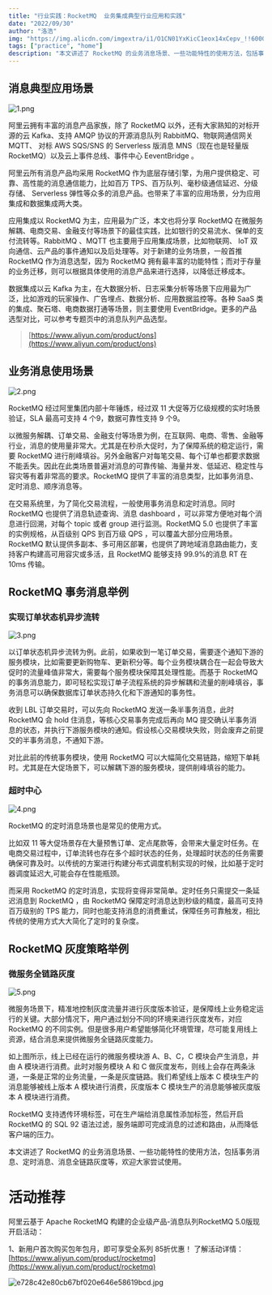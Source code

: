 ```yaml
---
title: "行业实践：RocketMQ  业务集成典型行业应用和实践"
date: "2022/09/30"
author: "洛浩"
img: "https://img.alicdn.com/imgextra/i1/O1CN01YxKicC1eox14xCepv_!!6000000003919-0-tps-685-383.jpg"
tags: ["practice", "home"]
description: "本文讲述了 RocketMQ 的业务消息场景、一些功能特性的使用方法，包括事务消息、定时消息、消息全链路灰度等，欢迎大家尝试使用。"
---
```

## 消息典型应用场景


![1.png](https://intranetproxy.alipay.com/skylark/lark/0/2023/png/59356401/1680500336373-d286a5e9-9af8-41c9-875a-d250541631e5.png#clientId=u450def5c-519f-4&height=484&id=YLxG3&name=1.png&originHeight=484&originWidth=967&originalType=binary&ratio=1&rotation=0&showTitle=false&status=done&style=none&taskId=uf053b5a6-1313-48c1-98c5-a0a38da1dfc&title=&width=967)

阿里云拥有丰富的消息产品家族，除了 RocketMQ 以外，还有大家熟知的对标开源的云 Kafka、支持 AMQP 协议的开源消息队列 RabbitMQ、物联网通信网关 MQTT、 对标 AWS SQS/SNS 的 Serverless 版消息 MNS（现在也是轻量版 RocketMQ）以及云上事件总线、事件中心 EeventBridge 。

阿里云所有消息产品均采用 RocketMQ 作为底层存储引擎，为用户提供稳定、可靠、高性能的消息通信能力，比如百万 TPS、百万队列、毫秒级通信延迟、分级存储、 Serverless 弹性等众多的消息产品。也带来了丰富的应用场景，分为应用集成和数据集成两大类。

应用集成以 RocketMQ 为主，应用最为广泛，本文也将分享 RocketMQ 在微服务解耦、电商交易、金融支付等场景下的最佳实践，比如银行的交易流水、保单的支付流转等。RabbitMQ 、MQTT 也主要用于应用集成场景，比如物联网、 IoT 双向通信、云产品的事件通知以及后处理等。对于新建的业务场景，一般首推 RocketMQ 作为消息选型，因为 RocketMQ 拥有最丰富的功能特性；而对于存量的业务迁移，则可以根据具体使用的消息产品来进行选择，以降低迁移成本。

数据集成以云 Kafka 为主，在大数据分析、日志采集分析等场景下应用最为广泛，比如游戏的玩家操作、广告埋点、数据分析、应用数据监控等。各种 SaaS 类的集成、聚石塔、电商数据打通等场景，则主要使用 EventBridge。更多的产品选型对比，可以参考专题页中的消息队列产品选型。

> [https://www.aliyun.com/product/ons](https://www.aliyun.com/product/ons)



## 业务消息使用场景


![2.png](https://intranetproxy.alipay.com/skylark/lark/0/2023/png/59356401/1680500336333-11837272-20fe-4836-975a-29519146250a.png#clientId=u450def5c-519f-4&height=476&id=SYuwL&name=2.png&originHeight=476&originWidth=966&originalType=binary&ratio=1&rotation=0&showTitle=false&status=done&style=none&taskId=u906cca36-3c28-4147-86a1-df3f6d9d034&title=&width=966)

RocketMQ 经过阿里集团内部十年锤炼，经过双 11 大促等万亿级规模的实时场景验证，SLA 最高可支持 4 个9，数据可靠性支持 9 个9。

以微服务解耦、订单交易、金融支付等场景为例，在互联网、电商、零售、金融等行业，消息的使用量非常大。尤其是在秒杀大促时，为了保障系统的稳定运行，需要 RocketMQ 进行削峰填谷。另外金融客户对每笔交易、每个订单也都要求数据不能丢失。因此在此类场景普遍对消息的可靠传输、海量并发、低延迟、稳定性与容灾等有着非常高的要求。RocketMQ 提供了丰富的消息类型，比如事务消息、定时消息、顺序消息等。

在交易系统里，为了简化交易流程，一般使用事务消息和定时消息。同时 RocketMQ 也提供了消息轨迹查询、消息 dashboard ，可以非常方便地对每个消息进行回溯，对每个 topic 或者 group 进行监测。RocketMQ 5.0 也提供了丰富的实例规格，从百级别 QPS 到百万级 QPS ，可以覆盖大部分应用场景。RocketMQ 默认提供多副本、多可用区部署，也提供了跨地域消息路由能力，支持客户构建高可用容灾或多活，且 RocketMQ 能够支持 99.9%的消息 RT 在 10ms 传输。

## RocketMQ 事务消息举例


### 实现订单状态机异步流转

![3.png](https://intranetproxy.alipay.com/skylark/lark/0/2023/png/59356401/1680500337958-a31c6acd-a926-4a20-84a1-0e6202327663.png#clientId=u450def5c-519f-4&height=482&id=tA7Un&name=3.png&originHeight=482&originWidth=967&originalType=binary&ratio=1&rotation=0&showTitle=false&status=done&style=none&taskId=ud8731471-c5c4-4b2f-b5b1-289d2309547&title=&width=967)

以订单状态机异步流转为例。此前，如果收到一笔订单交易，需要逐个通知下游的服务模块，比如需要更新购物车、更新积分等。每个业务模块耦合在一起会导致大促时的流量峰值非常大，需要每个服务模块保障其处理性能。而基于 RocketMQ 的事务消息能力，即可轻松实现订单子流程系统的异步解耦和流量的削峰填谷，事务消息可以确保数据库订单状态持久化和下游通知的事务性。

收到 LBL 订单交易时，可以先向 RocketMQ 发送一条半事务消息，此时 RocketMQ 会 hold 住消息，等核心交易事务完成后再向 MQ 提交确认半事务消息的状态，并执行下游服务模块的通知。假设核心交易模块失败，则会废弃之前提交的半事务消息，不通知下游。

对比此前的传统事务模块，使用 RocketMQ 可以大幅简化交易链路，缩短下单耗时。尤其是在大促场景下，可以解耦下游的服务模块，提供削峰填谷的能力。

### 超时中心

![4.png](https://intranetproxy.alipay.com/skylark/lark/0/2023/png/59356401/1680500336456-a1f927ab-ebed-44d6-a9e1-4aea9daf5d30.png#clientId=u450def5c-519f-4&height=469&id=TtSot&name=4.png&originHeight=469&originWidth=967&originalType=binary&ratio=1&rotation=0&showTitle=false&status=done&style=none&taskId=ue0046679-013a-4deb-8974-e90de91858d&title=&width=967)

RocketMQ 的定时消息场景也是常见的使用方式。

比如双 11 等大促场景存在大量预售订单、定点尾款等，会带来大量定时任务。在电商交易过程中，订单流转也存在多个超时状态的任务，处理超时状态的任务需要确保可靠及时。以传统的方案进行构建分布式调度机制实现的时候，比如基于定时器调度延迟大,可能会存在性能瓶颈。

而采用 RocketMQ 的定时消息，实现将变得非常简单。定时任务只需提交一条延迟消息到 RocketMQ ，由 RocketMQ 保障定时消息达到秒级的精度，最高可支持百万级别的 TPS 能力，同时也能支持消息的消费重试，保障任务可靠触发，相比传统的使用方式大大简化了定时的复杂度。

## RocketMQ 灰度策略举例


### 微服务全链路灰度

![5.png](https://intranetproxy.alipay.com/skylark/lark/0/2023/png/59356401/1680500336343-cd01f25b-d3b4-4b4b-a184-62a7fdbdc161.png#clientId=u450def5c-519f-4&height=494&id=dde2Q&name=5.png&originHeight=494&originWidth=967&originalType=binary&ratio=1&rotation=0&showTitle=false&status=done&style=none&taskId=u89da6a2c-b9b8-4d8c-b648-bb5bf01dc38&title=&width=967)

微服务场景下，精准地控制灰度流量并进行灰度版本验证，是保障线上业务稳定运行的关键。大部分情况下，用户通过划分不同的环境来进行灰度发布，对应 RocketMQ 的不同实例。但是很多用户希望能够简化环境管理，尽可能复用线上资源，结合消息来提供微服务全链路灰度能力。

如上图所示，线上已经在运行的微服务模块游 A、B、C，C 模块会产生消息，并由 A 模块进行消费。此时对服务模块 A 和 C 做灰度发布，则线上会存在两条泳道，一条是正常的业务流量，一条是灰度链路。我们希望线上版本 C 模块生产的消息能够被线上版本 A 模块进行消费，灰度版本 C 模块生产的消息能够被灰度版本 A 模块进行消费。

RocketMQ 支持透传环境标签，可在生产端给消息属性添加标签，然后开启 RocketMQ 的 SQL 92 语法过滤，服务端即可完成消息的过滤和路由，从而降低客户端的压力。

本文讲述了 RocketMQ 的业务消息场景、一些功能特性的使用方法，包括事务消息、定时消息、消息全链路灰度等，欢迎大家尝试使用。
# 活动推荐

阿里云基于 Apache RocketMQ 构建的企业级产品-消息队列RocketMQ 5.0版现开启活动：

1、新用户首次购买包年包月，即可享受全系列 85折优惠！ 了解活动详情：[https://www.aliyun.com/product/rocketmq](https://www.aliyun.com/product/rocketmq)

![e728c42e80cb67bf020e646e58619bcd.jpg](https://intranetproxy.alipay.com/skylark/lark/0/2023/jpeg/59356401/1680576637562-9af35fbf-d64b-4f81-b950-7e72f91b5ca2.jpeg#clientId=u449ffa34-59ce-4&from=paste&height=675&id=u462ad3c6&name=e728c42e80cb67bf020e646e58619bcd.jpg&originHeight=675&originWidth=1920&originalType=binary&ratio=1&rotation=0&showTitle=false&size=258156&status=done&style=none&taskId=u26cea311-dc98-45bd-8c8c-c7884e57c37&title=&width=1920)
